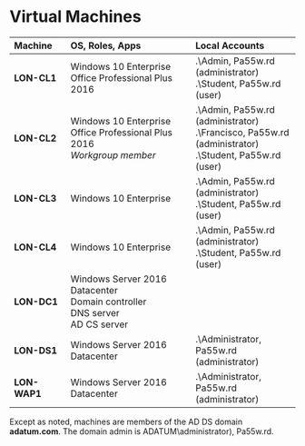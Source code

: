 # Virtual Machines

| Machine | OS, Roles, Apps | Local Accounts |
| :--- | :--- | :--- |
|	**LON-CL1**	| Windows 10 Enterprise<br />Office Professional Plus 2016 | .\Admin, Pa55w.rd<br />(administrator)<br />.\Student, Pa55w.rd<br />(user) |
|	**LON-CL2**	| Windows 10 Enterprise<br />Office Professional Plus 2016<br />*Workgroup member* | .\Admin, Pa55w.rd<br />(administrator)<br />.\Francisco, Pa55w.rd<br />(administrator)<br />.\Student, Pa55w.rd<br />(user) |
|	**LON-CL3**	| Windows 10 Enterprise | .\Admin, Pa55w.rd<br />(administrator)<br />.\Student, Pa55w.rd<br />(user) |
|	**LON-CL4**	| Windows 10 Enterprise | .\Admin, Pa55w.rd<br />(administrator)<br />.\Student, Pa55w.rd<br />(user) 
|	**LON-DC1**	| Windows Server 2016 Datacenter<br />Domain controller<br />DNS server<br />AD CS server |  |
|	**LON-DS1**	| Windows Server 2016 Datacenter | .\Administrator, Pa55w.rd<br />(administrator) |
|	**LON-WAP1**	| Windows Server 2016 Datacenter | .\Administrator, Pa55w.rd<br />(administrator) |




Except as noted, machines are members of the AD DS domain **adatum.com**.
The domain admin is ADATUM\administrator), Pa55w.rd.

